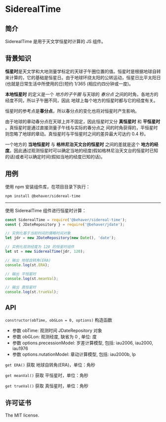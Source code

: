 # SiderealTime

## 简介

SiderealTime 是用于天文学恒星时计算的 JS 组件。

## 背景知识

**恒星时**是天文学和大地测量学标定的天球子午圈位置的值。恒星时是根据地球自转来计算的，它的基础是恒星日。由于地球环绕太阳的公转运动，恒星日比平太阳日(也就是日常生活中所使用的日)短约 1/365 (相应约四分钟或一度)。

**本地恒星时** 的定义是一个 *地方的子午圈* 与天球的 *春分点* 之间的时角，各地方的经度不同，所以子午圈不同，因此 地球上每个地方的恒星时都与它的经度有关。

恒星时的参考点是**春分点**，所以春分点的变化也将对恒星时产生影响。

由于地球的章动春分点在天球上并不固定，因此恒星时又分 **真恒星时** 和 **平恒星时** 。真恒星时是通过直接测量子午线与实际的春分点之 间的时角获得的，平恒星时则忽略了地球的章动。真恒星时与平恒星时之间的差异最大可达约 0.4 秒。

一个地方的 **当地恒星时** 与 **格林尼治天文台的恒星时** 之间的差就是这个 **地方的经度**。因此通过观测恒星时可以确定当地的经度(假如格林尼治天文台的恒星时已知的话)或者可以确定时间(假如当地的经度已知的话)。

## 用例

使用 npm 安装组件库，在项目目录下执行：

`npm install @behaver/sidereal-time`

---

使用 SiderealTime 组件进行恒星时计算：

```js
const SiderealTime = require('@behaver/sidereal-time');
const { JDateRepository } = require('@behaver/jdate');

// 实例化基于当前时间的儒略时间对象
let jdr = new JDateRepository(new Date(), 'date');

// 实例化观测经度为 120 的恒星时组件
let st = new SiderealTime(jdr, 120);

// 输出 地球自转角(ERA)
console.log(st.ERA);

// 输出 平恒星时
console.log(st.meanVal);

// 输出 真恒星时
console.log(st.trueVal);
```

## API

`constructor(obTime, obGLon = 0, options)` 构造函数
* 参数 obTime: 观测时间 JDateRepository 对象
* 参数 obGLon: 观测经度, 缺省为 0 , 单位: 度
* 参数 options.precessionModel: 岁差计算模型, 包括: iau2006, iau2000, iau1976
* 参数 options.nutationModel: 章动计算模型, 包括: iau2000b, lp

`get ERA()` 获取 地球自转角(ERA)，单位：角秒

`get meanVal()` 获取 平恒星时，单位：角秒

`get trueVal()` 获取 真恒星时，单位：角秒

## 许可证书

The MIT license.